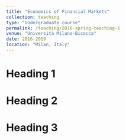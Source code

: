 ```yaml
---
title: "Economics of Financial Markets"
collection: teaching
type: "Undergraduate course"
permalink: /teaching/2016-spring-teaching-1
venue: "Università Milano-Bicocca"
date: 2016-2019
location: "Milan, Italy"
---
```


Heading 1
======

Heading 2
======

Heading 3
======